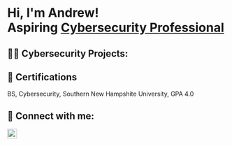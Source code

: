 <h1>Hi, I'm Andrew! <br/> Aspiring <a href="https://www.linkedin.com/in/andrew-melson-6b52673a/">Cybersecurity Professional</a>

<h2>👨‍💻 Cybersecurity Projects:</h2>

<h2>📃 Certifications</h2>

BS, Cybersecurity, Southern New Hampshite University, GPA 4.0

<h2> 🤳 Connect with me:</h2>

[<img align="left" alt="JoshMadakor | LinkedIn" width="22px" src="https://cdn.jsdelivr.net/npm/simple-icons@v3/icons/linkedin.svg" />][linkedin]

[linkedin]: https://www.linkedin.com/in/andrew-melson-6b52673a/

<!--
**joshmadakor1/joshmadakor1** is a ✨ _special_ ✨ repository because its `README.md` (this file) appears on your GitHub profile.

Here are some ideas to get you started:

- 🔭 I’m currently working on ...
- 🌱 I’m currently learning ...
- 👯 I’m looking to collaborate on ...
- 🤔 I’m looking for help with ...
- 💬 Ask me about ...
- 📫 How to reach me: ...
- 😄 Pronouns: ...
- ⚡ Fun fact: ...
-->
